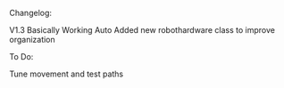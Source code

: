 Changelog:

V1.3
Basically Working Auto
Added new robothardware class to improve organization

To Do:

Tune movement and test paths
